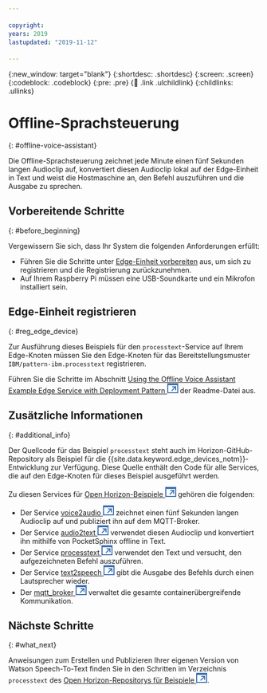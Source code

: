 ```yaml
---

copyright:
years: 2019
lastupdated: "2019-11-12"

---
```


{:new_window: target="blank"}
{:shortdesc: .shortdesc}
{:screen: .screen}
{:codeblock: .codeblock}
{:pre: .pre}
{:child: .link .ulchildlink}
{:childlinks: .ullinks}

# Offline-Sprachsteuerung
{: #offline-voice-assistant}

Die Offline-Sprachsteuerung zeichnet jede Minute einen fünf Sekunden langen Audioclip auf, konvertiert diesen Audioclip lokal auf der Edge-Einheit in Text und weist die Hostmaschine an, den Befehl auszuführen und die Ausgabe zu sprechen.  

## Vorbereitende Schritte
{: #before_beginning}

Vergewissern Sie sich, dass Ihr System die folgenden Anforderungen erfüllt:

* Führen Sie die Schritte unter [Edge-Einheit vorbereiten](adding_devices.md) aus, um sich zu registrieren und die Registrierung zurückzunehmen. 
* Auf Ihrem Raspberry Pi müssen eine USB-Soundkarte und ein Mikrofon installiert sein.  

## Edge-Einheit registrieren
{: #reg_edge_device}

Zur Ausführung dieses Beispiels für den `processtext`-Service auf Ihrem Edge-Knoten müssen Sie den Edge-Knoten für das Bereitstellungsmuster `IBM/pattern-ibm.processtext` registrieren.  

Führen Sie die Schritte im Abschnitt [Using the Offline Voice Assistant Example Edge Service with Deployment Pattern ![Wird in einer neuen Registerkarte geöffnet](../../images/icons/launch-glyph.svg "Wird in einer neuen Registerkarte geöffnet")](https://github.com/open-horizon/examples/tree/master/edge/services/processtext#-using-the-offline-voice-assistant-example-edge-service-with-deployment-pattern) der Readme-Datei aus. 

## Zusätzliche Informationen
{: #additional_info}

Der Quellcode für das Beispiel `processtext` steht auch im Horizon-GitHub-Repository als Beispiel für die {{site.data.keyword.edge_devices_notm}}-Entwicklung zur Verfügung. Diese Quelle enthält den Code für alle Services, die auf den Edge-Knoten für dieses Beispiel ausgeführt werden.  

Zu diesen Services für [Open Horizon-Beispiele ![Wird in einer neuen Registerkarte geöffnet](../../images/icons/launch-glyph.svg "Wird in einer neuen Registerkarte geöffnet")](https://github.com/open-horizon/examples/tree/master/edge/services/voice2audio) gehören die folgenden: 

* Der Service [voice2audio ![Wird in einer neuen Registerkarte geöffnet](../../images/icons/launch-glyph.svg "Wird in einer neuen Registerkarte geöffnet")](https://github.com/open-horizon/examples/tree/master/edge/services/voice2audio) zeichnet einen fünf Sekunden langen Audioclip auf und publiziert ihn auf dem MQTT-Broker. 
* Der Service [audio2text ![Wird in einer neuen Registerkarte geöffnet](../../images/icons/launch-glyph.svg "Wird in einer neuen Registerkarte geöffnet")](https://github.com/open-horizon/examples/tree/master/edge/services/audio2text) verwendet diesen Audioclip und konvertiert ihn mithilfe von PocketSphinx offline in Text. 
* Der Service [processtext ![Wird in einer neuen Registerkarte geöffnet](../../images/icons/launch-glyph.svg "Wird in einer neuen Registerkarte geöffnet")](https://github.com/open-horizon/examples/tree/master/edge/services/processtext) verwendet den Text und versucht, den aufgezeichneten Befehl auszuführen. 
* Der Service [text2speech ![Wird in einer neuen Registerkarte geöffnet](../../images/icons/launch-glyph.svg "Wird in einer neuen Registerkarte geöffnet")](https://github.com/open-horizon/examples/tree/master/edge/services/text2speech) gibt die Ausgabe des Befehls durch einen Lautsprecher wieder. 
* Der [mqtt_broker ![Wird in einer neuen Registerkarte geöffnet](../../images/icons/launch-glyph.svg "Wird in einer neuen Registerkarte geöffnet")](https://github.com/open-horizon/examples/tree/master/edge/services/mqtt_broker) verwaltet die gesamte containerübergreifende Kommunikation. 

## Nächste Schritte
{: #what_next}

Anweisungen zum Erstellen und Publizieren Ihrer eigenen Version von Watson Speech-To-Text finden Sie in den Schritten im Verzeichnis `processtext` des [Open Horizon-Repositorys für Beispiele ![Wird in einer neuen Registerkarte geöffnet](../../images/icons/launch-glyph.svg "Wird in einer neuen Registerkarte geöffnet")](https://github.com/open-horizon/examples/blob/master/edge/services/processtext/CreateService.md#-building-and-publishing-your-own-version-of-the-offline-voice-assistant-edge-service). 

